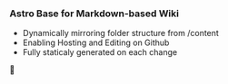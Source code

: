 ### Astro Base for Markdown-based Wiki

- Dynamically mirroring folder structure from /content
- Enabling Hosting and Editing on Github
- Fully staticaly generated on each change

🐸 
